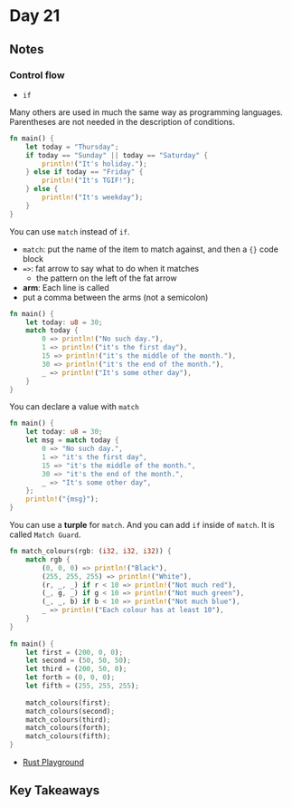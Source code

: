 # Day 21

## Notes

### Control flow

- `if`

Many others are used in much the same way as programming languages. Parentheses are not needed in the description of conditions.

```rust
fn main() {
    let today = "Thursday";
    if today == "Sunday" || today == "Saturday" {
        println!("It's holiday.");
    } else if today == "Friday" {
        println!("It's TGIF!");
    } else {
        println!("It's weekday");
    }
}
```

You can use `match` instead of `if`.

- `match`: put the name of the item to match against, and then a `{}` code block
- `=>`: fat arrow to say what to do when it matches
  - the pattern on the left of the fat arrow
- **arm**: Each line is called
- put a comma between the arms (not a semicolon)

```rust
fn main() {
    let today: u8 = 30;
    match today {
        0 => println!("No such day."),
        1 => println!("it's the first day"),
        15 => println!("it's the middle of the month."),
        30 => println!("it's the end of the month."),
        _ => println!("It's some other day"),
    }
}
```

You can declare a value with `match`

```rust
fn main() {
    let today: u8 = 30;
    let msg = match today {
        0 => "No such day.",
        1 => "it's the first day",
        15 => "it's the middle of the month.",
        30 => "it's the end of the month.",
        _ => "It's some other day",
    };
    println!("{msg}");
}
```

You can use a **turple** for `match`.
And you can add `if` inside of `match`. It is called `Match Guard`.

```rust
fn match_colours(rgb: (i32, i32, i32)) {
    match rgb {
        (0, 0, 0) => println!("Black"),
        (255, 255, 255) => println!("White"),
        (r, _, _) if r < 10 => println!("Not much red"),
        (_, g, _) if g < 10 => println!("Not much green"),
        (_, _, b) if b < 10 => println!("Not much blue"),
        _ => println!("Each colour has at least 10"),
    }
}
 
fn main() {
    let first = (200, 0, 0);
    let second = (50, 50, 50);
    let third = (200, 50, 0);
    let forth = (0, 0, 0);
    let fifth = (255, 255, 255);
 
    match_colours(first);
    match_colours(second);
    match_colours(third);
    match_colours(forth);
    match_colours(fifth);
}
```

- [Rust Playground](https://play.rust-lang.org/?version=stable&mode=debug&edition=2021&gist=8d15b47faa592d1aafddca8be33cb607)

## Key Takeaways
